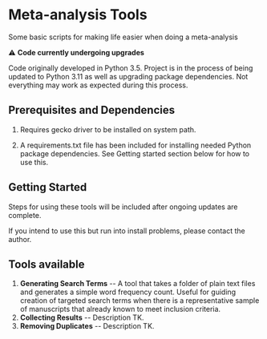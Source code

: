 # Meta-analysis Tools
Some basic scripts for making life easier when doing a meta-analysis

:warning: **Code currently undergoing upgrades**

Code originally developed in Python 3.5. Project is in the process of being updated to Python 3.11 as well as upgrading package dependencies. Not everything may work as expected during this process.

## Prerequisites and Dependencies
1. Requires gecko driver to be installed on system path.

2. A requirements.txt file has been included for installing needed Python package dependencies. See Getting started section below for how to use this.

## Getting Started
Steps for using these tools will be included after ongoing updates are complete.

If you intend to use this but run into install problems,
please contact the author.

## Tools available
1. **Generating Search Terms** -- A tool that takes a folder of plain text files and generates a simple word frequency count. Useful for guiding creation of targeted search terms when there is a representative sample of manuscripts that already known to meet inclusion criteria.
2. **Collecting Results** -- Description TK.
3. **Removing Duplicates** -- Description TK.